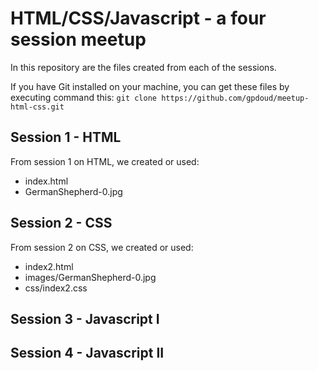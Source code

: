 # HTML/CSS/Javascript - a four session meetup

In this repository are the files created from each of the sessions.

If you have Git installed on your machine, you can get these files
by executing command this: `git clone https://github.com/gpdoud/meetup-html-css.git`

## Session 1 - HTML

From session 1 on HTML, we created or used:

* index.html
* GermanShepherd-0.jpg

## Session 2 - CSS

From session 2 on CSS, we created or used:

* index2.html
* images/GermanShepherd-0.jpg
* css/index2.css

## Session 3 - Javascript I

## Session 4 - Javascript II